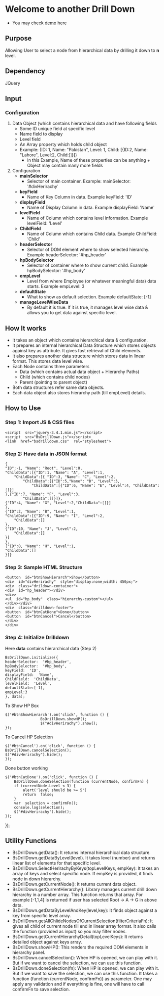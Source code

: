 
# Welcome to another Drill Down

- You may check [demo](https://bilalshahzad139.github.io/bsdrilldown.html) here

## Purpose
Allowing User to select a node from hierarchical data by drilling it down to **n** level.

## Dependency
JQuery

## Input
### Configuration

 1. Data Object (which contains hierarchical data and have following fields
	- Some ID unique field at specific level
	- Name field to display
	- Level field 
	- An Array property which holds child object
	- Example: {ID: 1, Name: "Pakistan", Level: 1, Child: [{ID:2, Name: "Lahore", Level:2, Child:[]}]} 
		- In this Example, Name of these properties can be anything + Object may contain many more fields
 2. Configuration
	 - **mainSelector**
		 - Selector of main container. Example: mainSelector:  '#divHerirachy'
	 - **keyField**
		 - Name of Key Column in data. Example keyField: 'ID'
	 - **displayField**
		 - Name of Display Column in data. Example displayField: 'Name'
	 - **levelField**
		 - Name of Column which contains level information. Example levelField: 'Level'
	 - **ChildField**
		 - Name of Column which contains Child data. Example ChildField: 'Child'  
	 - **headerSelector**
		 - Selector of DOM element where to show selected hierarchy. Example headerSelector: '#hp_header'
	- **hpBodySelector**
		 - Selector of container where to show current child. Example hpBodySelector: '#hp_body'  
	- **empLevel**
		 - Level from where Employee (or whatever meaningful data) data starts. Example empLevel: 3
	- **defaultState**
		 - What to show as default selection. Example defaultState: [-1] 
    - **manageLevelWiseData**
		 - By default it is true. If it is true, it manages level wise data & allows you to get data against specific level.         

## How It works
- It takes an object which contains hierarchical data & configuration. 
- It prepares an internal hierarchical Data Structure which stores objects against key as attribute. It gives fast retrieval of Child elements. 
- It also prepares another data structure which stores data in linear format. This stores data level wise.
- Each Node contains three parameters
	- Data (which contains actual data object + Hierarchy Paths)
	- Child (which contains child nodes)
	- Parent (pointing to parent object)
- Both data structures refer same data objects.
- Each data object also stores hierarchy path (till empLevel) details.

## How to Use
### Step 1: Import JS & CSS files
    <script  src="jquery-3.4.1.min.js"></script>
    <script  src="BsDrillDown.js"></script>
    <link  href="bsdrilldown.css"  rel="stylesheet">
### Step 2: Have data in JSON format

    {
    "ID":-1, "Name": "Root", "Level":0,
    "ChildData":[{"ID":1, "Name": "A", "Level":1,
    	"ChildData":[{ "ID":3, "Name": "C", "Level":2,
    		"ChildData":[{"ID":5,"Name": "D", "Level":3,
    			"ChildData":[{"ID":6, "Name": "E", "Level":4, "ChildData":[]}]
    },{"ID":7, "Name": "F", "Level":3,
    		"ChildData":[]}]},
    {"ID":4, "Name": "G", "Level":2,"ChildData":[]}]
    },
    {"ID":2, "Name": "B", "Level":1,
    "ChildData":[{"ID":9, "Name": "I", "Level":2,
    	"ChildData":[]
    },
    {"ID":10, "Name": "J", "Level":2,
    	"ChildData":[]
    }]
    },
    {"ID":8, "Name": "H", "Level":1,
    "ChildData":[]
    }]}

### Step 3: Sample HTML Structure

    <button  id="btnShowHierarch">Show</button>
    <div  id="divHerirachy"  style="display:none;width: 450px;">
    <div  class="drildown-container">
    <div  id="hp_header"></div>
    <div>
    <ul  id="hp_body"  class="hierarchy-custom"></ul>
    </div></div>
    <div  class="drilldown-footer">
    <button  id="btnCatDone">Done</button>
    <button  id="btnCancel">Cancel</button>
    </div>
    </div>

### Step 4: Initialize Drilldown

Here **data** contains hierarchical data (Step 2)  

    BsDrillDown.initialize({
    headerSelector:  '#hp_header',
    hpBodySelector:  '#hp_body',
    keyField:  'ID',
    displayField:  'Name',
    ChildField:  'ChildData',
    levelField:  'Level',
    defaultState:[-1],
    empLevel:3
    }, data);


To Show HP Box

    $('#btnShowHierarch').on('click', function () {
                    BsDrillDown.showHP();
                    $("#divHerirachy").show();
    });

To Cancel HP Selection

    $('#btnCancel').on('click', function () {
    BsDrillDown.cancelSelection();
    $("#divHerirachy").hide();
    });

Done button working

    $('#btnCatDone').on('click', function () {
	    BsDrillDown.doneSelection(function (currentNode, confirmFn) {
	    if (currentNode.Level < 3) {
		    alert('level should be >= 5')
		    return  false;
	    }
	    var  selection = confirmFn();
	    console.log(selection);
	    $("#divHerirachy").hide();
    });
});

## Utility Functions
- BsDrillDown.getData(): It returns internal hierarchical data structure.
- BsDrillDown.getDataByLevel(level). It takes level (number) and returns linear list of elements for that specific level.
- BsDrillDown.SelectHerirachyByKeys(topLevelKeys, empKey): It takes an array of keys and select specific node. If empKey is provided, it finds node in down hierarchy.
- BsDrillDown.getCurrentNode(): It returns current data object.
- BsDrillDown.getCurrentHierarchy(): Library manages current drill down hierarchy in a number array. This function returns that array. For example [-1,1,4] is returned if user has selected Root -> A -> G in above data.
- BsDrillDown.getDataByLevelAndKey(level,key): It finds object against a key from specific level array.
- BsDrillDown.getAllChlideNodesOfCurrentSelection(filterCriteriaFn): It gives all child of current node till end in linear array format. It also calls the function (provided as input) so you may filter nodes.
- BsDrillDown.getCurrentHierarchyDetail(topLevelKeys): It returns detailed object against keys array.
- BsDrillDown.showHP(): This renders the required DOM elements in hierarchy panel.
- BsDrillDown.cancelSelection(): When HP is opened, we can play with it. But if we want to cancel the selection, we can use this function.
- BsDrillDown.doneSelection(fn): When HP is opened, we can play with it. But if we want to save the selection, we can use this function. It takes a function (function (currentNode, confirmFn)) as parameter. One may apply any validation and if everything is fine, one will have to call confirmFn to save selection. 
